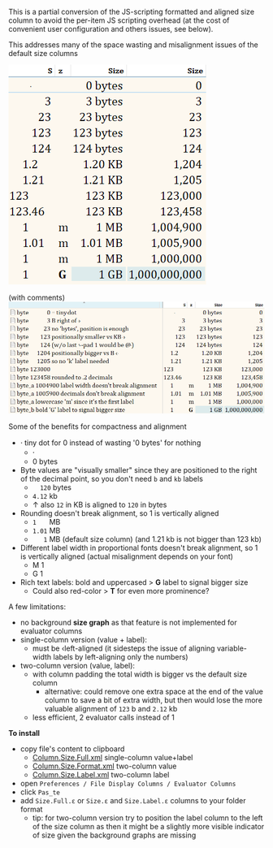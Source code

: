 This is a partial conversion of the JS-scripting formatted and aligned size column to avoid the per-item JS scripting overhead (at the cost of convenient user configuration and others issues, see below). 

This addresses many of the space wasting and misalignment issues of the default size columns

![Column.Size.ε vs ≝](../img/Column.Size.Format.S.png)

(with comments)
![Column.Size.ε vs ≝ (long)](../img/Column.Size.Format.L.png)

Some of the benefits for compactness and alignment
  - ⸱ tiny dot for 0 instead of wasting '0 bytes' for nothing
      - ⸱
      - 0 bytes
  - Byte values are "visually smaller" since they are positioned to the right of the decimal point, so you don't need `b` and `kb` labels
      - `  120` bytes
      - `4.12`  kb
      - ↑ also `12` in KB is aligned to `120` in bytes
-  Rounding doesn't break alignment, so 1 is vertically aligned
      - `1   ` MB
      - `1.01` MB
      - `   1` MB (default size column)
    (and 1.21 kb is not bigger than 123 kb)
- Different label width in proportional fonts doesn't break alignment, so 1 is vertically aligned (actual misalignment depends on your font)
  - M 1
  - G 1
- Rich text labels: bold and uppercased > **G** label to signal bigger size
  - Could also red-color > **T** for even more prominence?

A few limitations:
  - no background **size graph** as that feature is not implemented for evaluator columns
  - single-column version (value + label):
    - must be ‹left-aligned (it sidesteps the issue of aligning variable-width labels by left-aligning only the numbers)
  - two-column version (value, label):
    - with column padding the total width is bigger vs the default size column
      - alternative: could remove one extra space at the end of the value column to save a bit of extra width, but then would lose the more valuable alignment of `123` b and `2.12` kb 
    - less efficient, 2 evaluator calls instead of 1

**To install**
  - copy file's content to clipboard
    - [Column.Size.Full.xml](../Evaluator/Column.Size.Full.xml) single-column value+label
    - [Column.Size.Format.xml](../Evaluator/Column.Size.Format.xml) two-column value
    - [Column.Size.Label.xml](../Evaluator/Column.Size.Label.xml) two-column label
  - open `Preferences / File Display Columns / Evaluator Columns`
  - click `Pas̲te`
  - add `Size.Full.ε` or `Size.ε` and `Size.Label.ε` columns to your folder format
    - tip: for two-column version try to position the label column to the left of the size column as then it might be a slightly more visible indicator of size given the background graphs are missing
